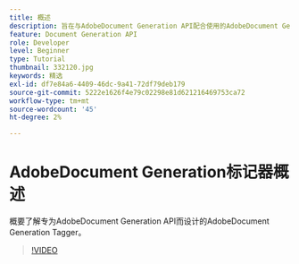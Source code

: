 ```yaml
---
title: 概述
description: 旨在与AdobeDocument Generation API配合使用的AdobeDocument Generation Tagger概述
feature: Document Generation API
role: Developer
level: Beginner
type: Tutorial
thumbnail: 332120.jpg
keywords: 精选
exl-id: df7e84a6-4409-46dc-9a41-72df79deb179
source-git-commit: 5222e1626f4e79c02298e81d621216469753ca72
workflow-type: tm+mt
source-wordcount: '45'
ht-degree: 2%

---
```


# AdobeDocument Generation标记器概述

概要了解专为AdobeDocument Generation API而设计的AdobeDocument Generation Tagger。

>[!VIDEO](https://video.tv.adobe.com/v/3411717?hidetitle=true&captions=chi_hans)
